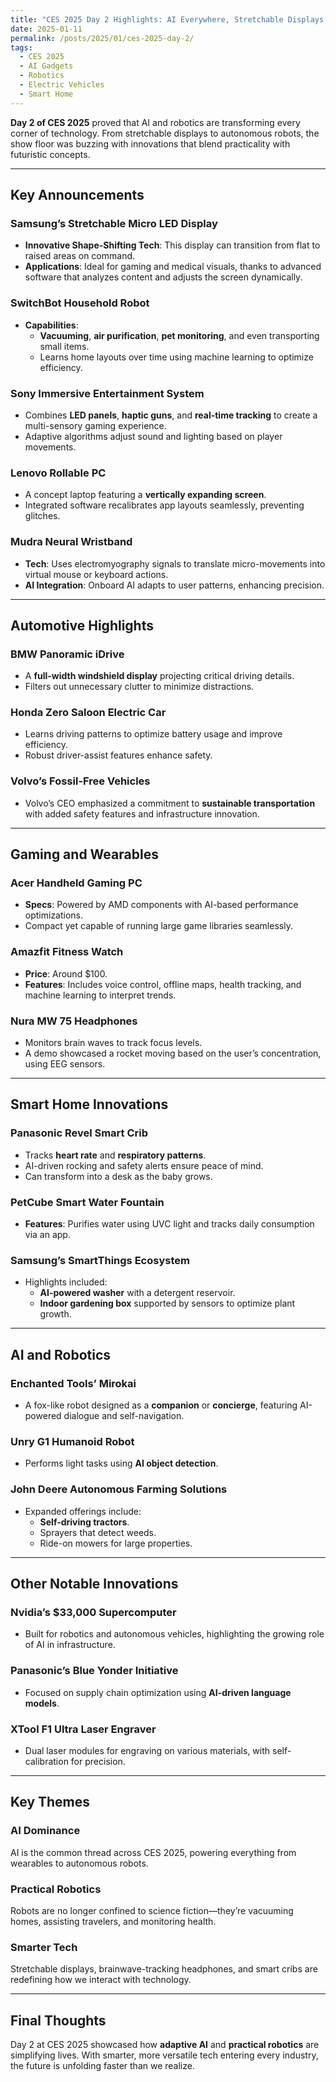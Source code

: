 ```yaml
---
title: "CES 2025 Day 2 Highlights: AI Everywhere, Stretchable Displays, and Smarter Tech"
date: 2025-01-11
permalink: /posts/2025/01/ces-2025-day-2/
tags:
  - CES 2025
  - AI Gadgets
  - Robotics
  - Electric Vehicles
  - Smart Home
---
```


**Day 2 of CES 2025** proved that AI and robotics are transforming every corner of technology. From stretchable displays to autonomous robots, the show floor was buzzing with innovations that blend practicality with futuristic concepts.

---

## Key Announcements

### Samsung’s Stretchable Micro LED Display

- **Innovative Shape-Shifting Tech**: This display can transition from flat to raised areas on command.
- **Applications**: Ideal for gaming and medical visuals, thanks to advanced software that analyzes content and adjusts the screen dynamically.

### SwitchBot Household Robot

- **Capabilities**:
  - **Vacuuming**, **air purification**, **pet monitoring**, and even transporting small items.
  - Learns home layouts over time using machine learning to optimize efficiency.

### Sony Immersive Entertainment System

- Combines **LED panels**, **haptic guns**, and **real-time tracking** to create a multi-sensory gaming experience.
- Adaptive algorithms adjust sound and lighting based on player movements.

### Lenovo Rollable PC

- A concept laptop featuring a **vertically expanding screen**.
- Integrated software recalibrates app layouts seamlessly, preventing glitches.

### Mudra Neural Wristband

- **Tech**: Uses electromyography signals to translate micro-movements into virtual mouse or keyboard actions.
- **AI Integration**: Onboard AI adapts to user patterns, enhancing precision.

---

## Automotive Highlights

### BMW Panoramic iDrive

- A **full-width windshield display** projecting critical driving details.
- Filters out unnecessary clutter to minimize distractions.

### Honda Zero Saloon Electric Car

- Learns driving patterns to optimize battery usage and improve efficiency.
- Robust driver-assist features enhance safety.

### Volvo’s Fossil-Free Vehicles

- Volvo’s CEO emphasized a commitment to **sustainable transportation** with added safety features and infrastructure innovation.

---

## Gaming and Wearables

### Acer Handheld Gaming PC

- **Specs**: Powered by AMD components with AI-based performance optimizations.
- Compact yet capable of running large game libraries seamlessly.

### Amazfit Fitness Watch

- **Price**: Around $100.
- **Features**: Includes voice control, offline maps, health tracking, and machine learning to interpret trends.

### Nura MW 75 Headphones

- Monitors brain waves to track focus levels.
- A demo showcased a rocket moving based on the user’s concentration, using EEG sensors.

---

## Smart Home Innovations

### Panasonic Revel Smart Crib

- Tracks **heart rate** and **respiratory patterns**.
- AI-driven rocking and safety alerts ensure peace of mind.
- Can transform into a desk as the baby grows.

### PetCube Smart Water Fountain

- **Features**: Purifies water using UVC light and tracks daily consumption via an app.

### Samsung’s SmartThings Ecosystem

- Highlights included:
  - **AI-powered washer** with a detergent reservoir.
  - **Indoor gardening box** supported by sensors to optimize plant growth.

---

## AI and Robotics

### Enchanted Tools’ Mirokai

- A fox-like robot designed as a **companion** or **concierge**, featuring AI-powered dialogue and self-navigation.

### Unry G1 Humanoid Robot

- Performs light tasks using **AI object detection**.

### John Deere Autonomous Farming Solutions

- Expanded offerings include:
  - **Self-driving tractors**.
  - Sprayers that detect weeds.
  - Ride-on mowers for large properties.

---

## Other Notable Innovations

### Nvidia’s $33,000 Supercomputer

- Built for robotics and autonomous vehicles, highlighting the growing role of AI in infrastructure.

### Panasonic’s Blue Yonder Initiative

- Focused on supply chain optimization using **AI-driven language models**.

### XTool F1 Ultra Laser Engraver

- Dual laser modules for engraving on various materials, with self-calibration for precision.

---

## Key Themes

### AI Dominance

AI is the common thread across CES 2025, powering everything from wearables to autonomous robots.

### Practical Robotics

Robots are no longer confined to science fiction—they’re vacuuming homes, assisting travelers, and monitoring health.

### Smarter Tech

Stretchable displays, brainwave-tracking headphones, and smart cribs are redefining how we interact with technology.

---

## Final Thoughts

Day 2 at CES 2025 showcased how **adaptive AI** and **practical robotics** are simplifying lives. With smarter, more versatile tech entering every industry, the future is unfolding faster than we realize.
